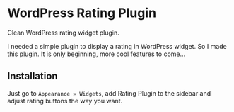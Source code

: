 # WordPress Rating Plugin
Clean WordPress rating widget plugin.

I needed a simple plugin to display a rating in WordPress widget. So I made this plugin. It is only beginning, more cool features to come...

## Installation

Just go to `Appearance » Widgets`, add Rating Plugin to the sidebar and adjust rating buttons the way you want.